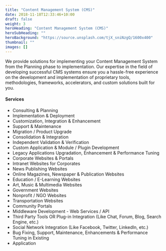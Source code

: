 ```yaml
---
title: "Content Management System (CMS)"
date: 2018-11-18T12:33:46+10:00
draft: false
weight: 3
heroHeading: "Content Management System (CMS)"
heroSubHeading: ""
heroBackground: "https://source.unsplash.com/tjX_sniNzgQ/1600x400"
thumbnail: ""
images: []
---
```


We provide solutions for implementing your Content Management System from the Planning phase to implementation. Our expertise in the field of developing successful CMS systems ensure you a hassle-free experience on the development and implementation of proprietary tools, methodologies, frameworks, accelerators, and custom solutions built for you.

#### Services

- Consulting & Planning
- Implementation & Deployment
- Customization, Integration & Enhancement
- Support & Maintenance
- Migration / Product Upgrade
- Consolidation & Integration
- Independent Validation & Verification
- Custom Application & Module / Plugin Development
- Legacy Applications Upgradation, Enhancement & Performance Tuning
- Corporate Websites & Portals
- Intranet Websites for Corporates
- News Publishing Websites
- Online Magazines, Newspaper & Publication Websites
- Education / E-Learning Websites
- Art, Music & Multimedia Websites
- Government Websites
- Nonprofit / NGO Websites
- Transportation Websites
- Community Portals
- Middleware Development - Web Services / API
- Third Party Tools OR Plug-in Integration (Like Chat, Forum, Blog, Search Engine, etc.)
- Social Network Integration (Like Facebook, Twitter, LinkedIn, etc.)
- Bug Fixing, Support, Maintenance, Enhancements & Performance Tuning in Existing
- Application
